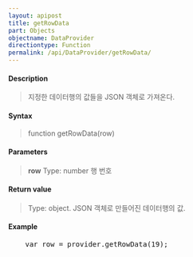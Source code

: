 ```yaml
---
layout: apipost
title: getRowData
part: Objects
objectname: DataProvider
directiontype: Function
permalink: /api/DataProvider/getRowData/
---
```



#### Description

> 지정한 데이터행의 값들을 JSON 객체로 가져온다.

#### Syntax

> function getRowData(row)

#### Parameters

> **row**
> Type: number
> 행 번호

#### Return value

> Type: object.
> JSON 객체로 만들어진 데이터행의 값.

#### Example

<pre class="prettyprint">
    var row = provider.getRowData(19);
</pre>


